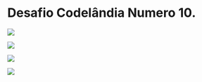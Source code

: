 # Desafio Codelândia Numero 10.

![](https://raw.githubusercontent.com/patrickluizjf/DesafioCodelandiaNum10/main/referencias/Naped.png)

![](https://raw.githubusercontent.com/patrickluizjf/DesafioCodelandiaNum10/main/referencias/Guia%20de%20pesquisa.png)

![](https://raw.githubusercontent.com/patrickluizjf/DesafioCodelandiaNum10/main/referencias/Not%C3%ADcia.png)

![](https://raw.githubusercontent.com/patrickluizjf/DesafioCodelandiaNum10/main/referencias/P%C3%A1gina%20n%C3%A3o%20encontrada.png)


<script>
    //https://github.com/patrickluizjf/DesafioCodelandiaNum10.git
    //https://www.figma.com/file/Yb9IBH56g7T1hdIyZ3BMNO/Desafios---Codel%C3%A2ndia?node-id=15409%3A2
    </script>